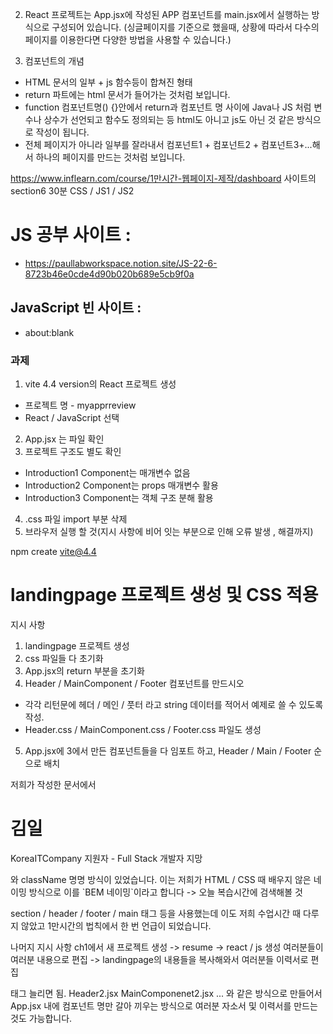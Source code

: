 


2. React 프로젝트는 App.jsx에 작성된 APP 컴포넌트를
main.jsx에서 실행하는 방식으로 구성되어 있습니다.
(싱글페이지를 기준으로 했을때, 상황에 따라서 다수의 페이지를 이용한다면 다양한 방법을 사용할 수 있습니다.)

3. 컴포넌트의 개념
  - HTML 문서의 일부 + js 함수등이 합쳐진 형태
  - return 파트에는 html 문서가 들어가는 것처럼 보입니다.
  - function 컴포넌트명() {}안에서 return과 컴포넌트 명 사이에 Java나 JS 처럼 변수나 상수가 선언되고 함수도 정의되는 등 html도 아니고 js도 아닌 것 같은 방식으로 작성이 됩니다.
  - 전체 페이지가 아니라 일부를 잘라내서 컴포넌트1 + 컴포넌트2 + 컴포넌트3+...해서 하나의 페이지를 만드는 것처럼 보입니다.

  https://www.inflearn.com/course/1만시간-웹페이지-제작/dashboard
  사이트의 section6 30분 CSS / JS1 / JS2

# JS 공부 사이트 :
- https://paullabworkspace.notion.site/JS-22-6-8723b46e0cde4d90b020b689e5cb9f0a

## JavaScript 빈 사이트 :
- about:blank

### 과제 
1. vite 4.4 version의 React 프로젝트 생성
  - 프로젝트 명 - myapprreview
  - React / JavaScript 선택
2. App.jsx 는 파일 확인
3. 프로젝트 구조도 별도 확인
  - Introduction1 Component는 매개변수 없음
  - Introduction2 Component는 props 매개변수 활용
  - Introduction3 Component는 객체 구조 분해 활용
4. .css 파일 import 부분 삭제
5. 브라우저 실행 할 것(지시 사항에 비어 잇는 부분으로 인해 오류 발생 , 해결까지)

npm create vite@4.4

# landingpage 프로젝트 생성 및 CSS 적용

지시 사항
1. landingpage 프로젝트 생성
2. css 파일들 다 초기화
3. App.jsx의 return 부분을 초기화
4. Header / MainComponent / Footer 컴포넌트를 만드시오
  - 각각 리턴문에 헤더 / 메인 / 풋터 라고 string 데이터를 적어서 예제로 쓸 수 있도록 작성.
  - Header.css / MainComponent.css / Footer.css  파일도 생성
5. App.jsx에 3에서 만든 컴포넌트들을 다 임포트 하고, Header / Main / Footer 순으로 배치

저희가 작성한 문서에서
<h1 className="header_title">김일</h1>
<p className="header_subtitle">KoreaITCompany 지원자 - Full Stack 개발자 지망</p>
와 className 명명 방식이 있었습니다. 이는 저희가 HTML / CSS 때 배우지 않은 네이밍 방식으로 이를
`BEM 네이밍`이라고 합니다 -> 오늘 복습시간에 검색해볼 것

section / header / footer /  main 태그 등을 사용했는데 이도 저희 수업시간 때 다루지 않았고 1만시간의 법칙에서 한 번 언급이 되었습니다.

나머지 지시 사항
ch1에서 새 프로젝트 생성 -> resume -> react / js 생성
여러분들이 여러분 내용으로 편집 -> landingpage의 내용들을 복사해와서 여러분들 이력서로 편집

태그 늘리면 됨.
Header2.jsx
MainComponenet2.jsx ... 와 같은 방식으로 만들어서 App.jsx 내에 컴포넌트 명만 갈아 끼우는 방식으로 여러분 자소서 및 이력서를 만드는 것도 가능합니다.

